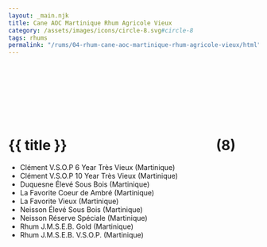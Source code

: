```yaml
---
layout: _main.njk
title: Cane AOC Martinique Rhum Agricole Vieux
category: /assets/images/icons/circle-8.svg#circle-8
tags: rhums
permalink: "/rums/04-rhum-cane-aoc-martinique-rhum-agricole-vieux/html"
---
```

<!-- markdownlint-disable MD025 -->
# {{ title }}<icon-l space="1em"><span class="with-icon"><svg class="icon"><use href="/assets/images/icons/circle-8.svg#circle-8"></use></svg><span class="sr-only">(8)</span></span></icon-l>
<!-- markdownlint-disable MD025 -->

<div class="index">

* Clément V.S.O.P 6 Year Très Vieux (Martinique)
* Clément V.S.O.P 10 Year Très Vieux (Martinique)
* Duquesne Élevé Sous Bois (Martinique)
* La Favorite Coeur de Ambré (Martinique)
* La Favorite Vieux (Martinique)
* Neisson Élevé Sous Bois (Martinique)
* Neisson Réserve Spéciale (Martinique)
* Rhum J.M.S.E.B. Gold (Martinique)
* Rhum J.M.S.E.B. V.S.O.P. (Martinique)

</div>
